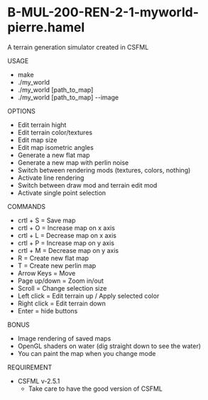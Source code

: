 # B-MUL-200-REN-2-1-myworld-pierre.hamel

A terrain generation simulator created in CSFML

USAGE
  - make
  - ./my_world
  - ./my_world [path_to_map]
  - ./my_world [path_to_map] --image

OPTIONS
  - Edit terrain hight
  - Edit terrain color/textures
  - Edit map size
  - Edit map isometric angles
  - Generate a new flat map
  - Generate a new map with perlin noise
  - Switch between rendering mods (textures, colors, nothing)
  - Activate line rendering
  - Switch between draw mod and terrain edit mod
  - Activate single point selection

COMMANDS
  - crtl + S = Save map
  - crtl + O = Increase map on x axis
  - crtl + L = Decrease map on x axis
  - crtl + P = Increase map on y axis
  - crtl + M = Decrease map on y axis
  - R = Create new flat map
  - T = Create new perlin map
  - Arrow Keys = Move
  - Page up/down = Zoom in/out
  - Scroll = Change selection size
  - Left click = Edit terrain up / Apply selected color
  - Right click = Edit terrain down
  - Enter = hide buttons

BONUS
  - Image rendering of saved maps
  - OpenGL shaders on water (dig straight down to see the water)
  - You can paint the map when you change mode

REQUIREMENT
  - CSFML v-2.5.1
    - Take care to have the good version of CSFML
